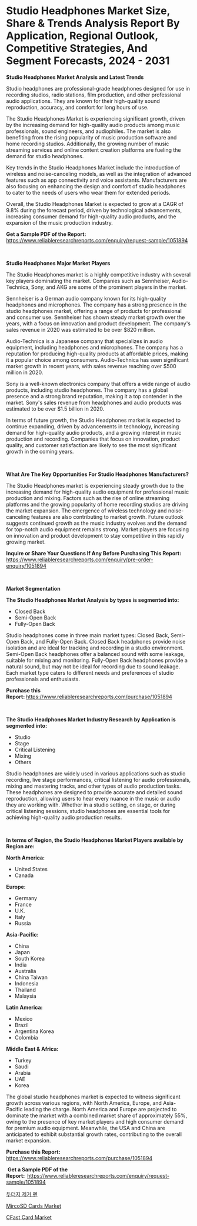 <p><h1>Studio Headphones Market Size, Share & Trends Analysis Report By Application, Regional Outlook, Competitive Strategies, And Segment Forecasts, 2024 - 2031</h1></p><p><strong>Studio Headphones Market Analysis and Latest Trends</strong></p>
<p><p>Studio headphones are professional-grade headphones designed for use in recording studios, radio stations, film production, and other professional audio applications. They are known for their high-quality sound reproduction, accuracy, and comfort for long hours of use.</p><p>The Studio Headphones Market is experiencing significant growth, driven by the increasing demand for high-quality audio products among music professionals, sound engineers, and audiophiles. The market is also benefiting from the rising popularity of music production software and home recording studios. Additionally, the growing number of music streaming services and online content creation platforms are fueling the demand for studio headphones.</p><p>Key trends in the Studio Headphones Market include the introduction of wireless and noise-canceling models, as well as the integration of advanced features such as app connectivity and voice assistants. Manufacturers are also focusing on enhancing the design and comfort of studio headphones to cater to the needs of users who wear them for extended periods.</p><p>Overall, the Studio Headphones Market is expected to grow at a CAGR of 9.8% during the forecast period, driven by technological advancements, increasing consumer demand for high-quality audio products, and the expansion of the music production industry.</p></p>
<p><strong>Get a Sample PDF of the Report:&nbsp;</strong> <a href="https://www.reliableresearchreports.com/enquiry/request-sample/1051894">https://www.reliableresearchreports.com/enquiry/request-sample/1051894</a></p>
<p>&nbsp;</p>
<p><strong>Studio Headphones Major Market Players</strong></p>
<p><p>The Studio Headphones market is a highly competitive industry with several key players dominating the market. Companies such as Sennheiser, Audio-Technica, Sony, and AKG are some of the prominent players in the market. </p><p>Sennheiser is a German audio company known for its high-quality headphones and microphones. The company has a strong presence in the studio headphones market, offering a range of products for professional and consumer use. Sennheiser has shown steady market growth over the years, with a focus on innovation and product development. The company's sales revenue in 2020 was estimated to be over $820 million.</p><p>Audio-Technica is a Japanese company that specializes in audio equipment, including headphones and microphones. The company has a reputation for producing high-quality products at affordable prices, making it a popular choice among consumers. Audio-Technica has seen significant market growth in recent years, with sales revenue reaching over $500 million in 2020.</p><p>Sony is a well-known electronics company that offers a wide range of audio products, including studio headphones. The company has a global presence and a strong brand reputation, making it a top contender in the market. Sony's sales revenue from headphones and audio products was estimated to be over $1.5 billion in 2020.</p><p>In terms of future growth, the Studio Headphones market is expected to continue expanding, driven by advancements in technology, increasing demand for high-quality audio products, and a growing interest in music production and recording. Companies that focus on innovation, product quality, and customer satisfaction are likely to see the most significant growth in the coming years.</p></p>
<p>&nbsp;</p>
<p><strong>What Are The Key Opportunities For Studio Headphones Manufacturers?</strong></p>
<p><p>The Studio Headphones market is experiencing steady growth due to the increasing demand for high-quality audio equipment for professional music production and mixing. Factors such as the rise of online streaming platforms and the growing popularity of home recording studios are driving the market expansion. The emergence of wireless technology and noise-canceling features are also contributing to market growth. Future outlook suggests continued growth as the music industry evolves and the demand for top-notch audio equipment remains strong. Market players are focusing on innovation and product development to stay competitive in this rapidly growing market.</p></p>
<p><strong>Inquire or Share Your Questions If Any Before Purchasing This Report:</strong> <a href="https://www.reliableresearchreports.com/enquiry/pre-order-enquiry/1051894">https://www.reliableresearchreports.com/enquiry/pre-order-enquiry/1051894</a></p>
<p>&nbsp;</p>
<p><strong>Market Segmentation</strong></p>
<p><strong>The Studio Headphones Market Analysis by types is segmented into:</strong></p>
<p><ul><li>Closed Back</li><li>Semi-Open Back</li><li>Fully-Open Back</li></ul></p>
<p><p>Studio headphones come in three main market types: Closed Back, Semi-Open Back, and Fully-Open Back. Closed Back headphones provide noise isolation and are ideal for tracking and recording in a studio environment. Semi-Open Back headphones offer a balanced sound with some leakage, suitable for mixing and monitoring. Fully-Open Back headphones provide a natural sound, but may not be ideal for recording due to sound leakage. Each market type caters to different needs and preferences of studio professionals and enthusiasts.</p></p>
<p><strong>Purchase this Report:&nbsp;</strong><a href="https://www.reliableresearchreports.com/purchase/1051894">https://www.reliableresearchreports.com/purchase/1051894</a></p>
<p>&nbsp;</p>
<p><strong>The Studio Headphones Market Industry Research by Application is segmented into:</strong></p>
<p><ul><li>Studio</li><li>Stage</li><li>Critical Listening</li><li>Mixing</li><li>Others</li></ul></p>
<p><p>Studio headphones are widely used in various applications such as studio recording, live stage performances, critical listening for audio professionals, mixing and mastering tracks, and other types of audio production tasks. These headphones are designed to provide accurate and detailed sound reproduction, allowing users to hear every nuance in the music or audio they are working with. Whether in a studio setting, on stage, or during critical listening sessions, studio headphones are essential tools for achieving high-quality audio production results.</p></p>
<p>&nbsp;</p>
<p><strong>In terms of Region, the Studio Headphones Market Players available by Region are:</strong></p>
<p>
    <p> <strong> North America: </strong>
        <ul>
            <li>United States</li>
            <li>Canada</li>
        </ul>
        </p> 
    <p> <strong> Europe: </strong>
        <ul>
            <li>Germany</li>
            <li>France</li>
            <li>U.K.</li>
            <li>Italy</li>
            <li>Russia</li>
        </ul>
        </p> 
    <p> <strong> Asia-Pacific: </strong>
        <ul>
            <li>China</li>
            <li>Japan</li>
            <li>South Korea</li>
            <li>India</li>
            <li>Australia</li>
            <li>China Taiwan</li>
            <li>Indonesia</li>
            <li>Thailand</li>
            <li>Malaysia</li>
        </ul>
        </p> 
    <p> <strong> Latin America: </strong>
        <ul>
            <li>Mexico</li>
            <li>Brazil</li>
            <li>Argentina Korea</li>
            <li>Colombia</li>
        </ul>
        </p> 
    <p> <strong> Middle East & Africa: </strong>
        <ul>
            <li>Turkey</li>
            <li>Saudi</li>
            <li>Arabia</li>
            <li>UAE</li>
            <li>Korea</li>
        </ul>
    </p>
    </p>
<p><p>The global studio headphones market is expected to witness significant growth across various regions, with North America, Europe, and Asia-Pacific leading the charge. North America and Europe are projected to dominate the market with a combined market share of approximately 55%, owing to the presence of key market players and high consumer demand for premium audio equipment. Meanwhile, the USA and China are anticipated to exhibit substantial growth rates, contributing to the overall market expansion.</p></p>
<p><strong>Purchase this Report: </strong><a href="https://www.reliableresearchreports.com/purchase/1051894">https://www.reliableresearchreports.com/purchase/1051894</a></p>
<p>&nbsp;<strong>Get a Sample PDF of the Report:&nbsp;&nbsp;</strong><a href="https://www.reliableresearchreports.com/enquiry/request-sample/1051894">https://www.reliableresearchreports.com/enquiry/request-sample/1051894</a></p>
<p><strong></strong></p>
<p><p><a href="https://github.com/lzuwsfreyoq70/Market-Research-Report-List-1/blob/main/75606219613.md">두더지 제거 펜</a></p><p><a href="https://github.com/sonuprakash1/Market-Research-Report-List-2/blob/main/mircosd-cards-market.md">MircoSD Cards Market</a></p><p><a href="https://github.com/jhcraigie/Market-Research-Report-List-2/blob/main/cfast-card-market.md">CFast Card Market</a></p></p>